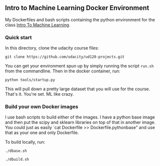 ## Intro to Machine Learning Docker Environment

My Dockerfiles and bash scripts containing the python environment for the class [Intro To Machine Learning](https://www.udacity.com/course/intro-to-machine-learning--ud120).


### Quick start 

In this directory, clone the udacity course files:
```
git clone https://github.com/udacity/ud120-projects.git
```

You can get your environment spun up by simply running the script `run.sh` from the commandline. Then in the docker container, run:
```
python tools/startup.py
```

This will pull down a pretty large dataset that you will use for the course.  That's it.  You're set.  ML like crazy.

### Build your own Docker images

I use bash scripts to build either of the images.  I have a python base image and then put the scipy and sklearn libraries on top of that in another image.  You could just as easily `cat Dockerfile >> Dockerfile.pythonbase" and use that as your one and only Dockerfile.

To build locally, run:

```
./dbase.sh

./dbuild.sh
```

